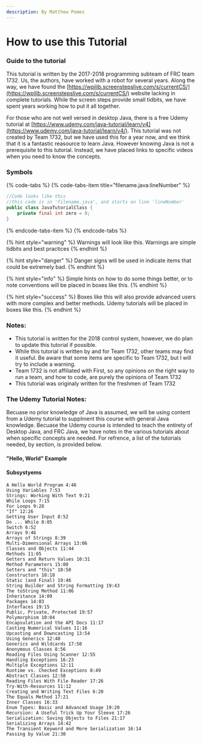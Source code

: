 ```yaml
---
description: By Matthew Pomes
---
```


# How to use this Tutorial

### Guide to the tutorial

This tutorial is written by the 2017-2018 programming subteam of FRC team 1732. Us, the authors, have worked with a robot for several years. Along the way, we have found the [https://wpilib.screenstepslive.com/s/currentCS/](https://wpilib.screenstepslive.com/s/currentCS/) website lacking in complete tutorials. While the screen steps provide small tidbits, we have spent years working how to put it all together.

For those who are not well versed in desktop Java, there is a free Udemy tutorial at [https://www.udemy.com/java-tutorial/learn/v4](https://www.udemy.com/java-tutorial/learn/v4/). This tutorial was not created by Team 1732, but we have used this for a year now, and we think that it is a fantastic reasource to learn Java. However knowing Java is not a prerequisite to this tutorial. Instead, we have placed links to specific videos when you need to know the concepts.

### Symbols

{% code-tabs %}
{% code-tabs-item title="filename.java:lineNumber" %}
```java
//Code looks like this
//this code is in 'filename.java', and starts on line 'lineNumber'
public class JavaTutorialClass {
    private final int zero = 0;
}
```
{% endcode-tabs-item %}
{% endcode-tabs %}

{% hint style="warning" %}
Warnings will look like this. Warnings are simple tidbits and best practices
{% endhint %}

{% hint style="danger" %}
Danger signs will be used in indicate items that could be extremely bad.
{% endhint %}

{% hint style="info" %}
Simple hints on how to do some things better, or to note conventions will be placed in boxes like this.
{% endhint %}

{% hint style="success" %}
Boxes like this will also provide advanced users with more complex and better methods. Udemy tutorials will be placed in boxes like this.
{% endhint %}

### Notes:

* This tutorial is written for the 2018 control system, however, we do plan to update this tutorial if possible.
* While this tutorial is written by and for Team 1732, other teams may find it useful. Be aware that some items are specific to Team 1732, but I will try to include a warning.
* Team 1732 is not affiliated with First, so any opinions on the right way to run a team, and how to code, are purely the opinions of Team 1732
* This tutorial was originaly written for the freshmen of Team 1732

### The Udemy Tutorial Notes:

Becuase no prior knowledge of Java is assumed, we will be using content from a Udemy tutorial to supplment this course with general Java knowledge. Becuase the Udemy course is intended to teach the entirety of Desktop Java, and FRC Java, we have notes in the various tutorials about when specific concepts are needed. For refrence, a list of the tutorials needed, by section, is provided below.

#### "Hello, World" Example



#### Subsystyems



```text
A Hello World Program 4:46
Using Variables 7:53
Strings: Working With Text 9:21
While Loops 7:15
For Loops 9:28
"If" 12:26
Getting User Input 8:52
Do ... While 8:05
Switch 6:52
Arrays 9:46
Arrays of Strings 8:39
Multi-Dimensional Arrays 13:06
Classes and Objects 11:44
Methods 11:05
Getters and Return Values 10:31
Method Parameters 15:00
Setters and "this" 10:58
Constructors 10:18
Static (and Final) 19:46
String Builder and String Formatting 19:43
The toString Method 11:06
Inheritance 14:09
Packages 14:03
Interfaces 19:15
Public, Private, Protected 19:57
Polymorphism 10:04
Encapsulation and the API Docs 11:17
Casting Numerical Values 11:16
Upcasting and Downcasting 13:54
Using Generics 12:40
Generics and Wildcards 17:50
Anonymous Classes 8:56
Reading Files Using Scanner 12:55
Handling Exceptions 16:23
Multiple Exceptions 12:11
Runtime vs. Checked Exceptions 8:49
Abstract Classes 12:58
Reading Files With File Reader 17:26
Try-With-Resources 11:12
Creating and Writing Text Files 6:20
The Equals Method 17:21
Inner Classes 16:33
Enum Types: Basic and Advanced Usage 19:20
Recursion: A Useful Trick Up Your Sleeve 17:26
Serialization: Saving Objects to Files 21:17
Serializing Arrays 14:42
The Transient Keyword and More Serialization 16:14
Passing by Value 21:30
```


